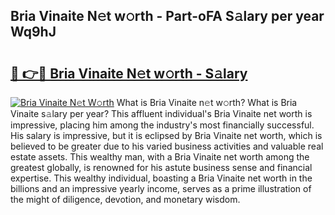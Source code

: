 ## Bria Vinaite N𝚎t w𝚘rth - Part-oFA S𝚊lary per year Wq9hJ

# <h2><a href="http://gc3wq49.nevu.top/?p=Bria+Vinaite">🔗 👉🔴 Bria Vinaite N𝚎t w𝚘rth - S𝚊lary</a></h2>

[![Bria Vinaite N𝚎t W𝚘rth](https://i.imgur.com/Oavwk0R.jpeg)](http://gc3wq49.nevu.top/?p=Bria+Vinaite)
What is Bria Vinaite n𝚎t w𝚘rth? What is Bria Vinaite s𝚊lary per year?
This affluent individual's Bria Vinaite net worth is impressive, placing him among the industry's most financially successful. His salary is impressive, but it is eclipsed by Bria Vinaite net worth, which is believed to be greater due to his varied business activities and valuable real estate assets. This wealthy man, with a Bria Vinaite net worth among the greatest globally, is renowned for his astute business sense and financial expertise. This wealthy individual, boasting a Bria Vinaite net worth in the billions and an impressive yearly income, serves as a prime illustration of the might of diligence, devotion, and monetary wisdom.
